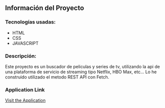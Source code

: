 ## Información del Proyecto

### Tecnologías usadas:
- HTML
- CSS
- JAVASCRIPT

### Descripción:
Este proyecto es un buscador de peliculas y series de tv, utilizando la api de una plataforma de servicio de streaming tipo Netflix, HBO Max, etc... Lo he construido utilizado el metodo REST API con Fetch.

### Application Link
[Visit the Application](https://api-buscador-shows.netlify.app)